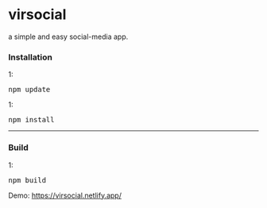 # virsocial
a simple and easy social-media app.

<h3>Installation</h3>

1:<pre>npm update</pre>
1:<pre>npm install</pre>
<hr>

<h3>Build</h3>
1:<pre>npm build</pre>



Demo: https://virsocial.netlify.app/
